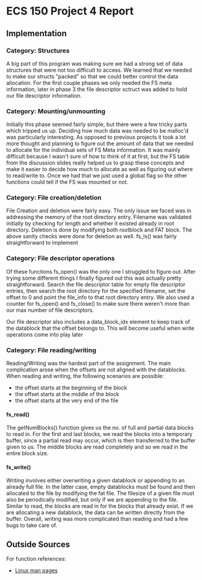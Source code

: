 # ECS 150 Project 4 Report
## Implementation
### Category: Structures

A big part of this program was making sure we had a strong set of data
structures that were not too difficult to access. We learned that we needed to
make our structs "packed" so that we could better control the data allocation.
For the first couple phases we only needed the FS meta information, later in
phase 3 the file descriptor sctruct was added to hold our file descriptor
information.  

### Category: Mounting/unmounting

Initially this phase seemed fairly simple, but there were a few tricky parts
which tripped us up. Deciding how much data was needed to be malloc'd was
particularly interesting. As opposed to previous projects it took a lot more
thought and planning to figure out the amount of data that we needed to allocate
for the individual sets of FS Meta information. It was mainly difficult because
I wasn't sure of how to think of it at first, but the FS table from the
discussion slides really helped us to grasp these concepts and make it easier
to decide how much to allocate as well as figuring out where to read/write to.
Once we had that we just used a global flag so the other functions could tell if
the FS was mounted or not.

### Category: File creation/deletion

File Creation and deletion were fairly easy. The only issue we faced was in
addressing the memory of the root directory entry. Filename was validated initially
by checking for length and whether it existed already in root directory. Deletion is 
done by modifying both rootblock and FAT block. The above sanity checks were done for
deletion as well. fs_ls() was fairly straightforward to implement

### Category: File descriptor operations

Of these functions fs_open() was the only one I struggled to figure out. After
trying some different things I finally figured out this was actually pretty straightforward. 
Search the file descriptor table for empty file descriptor
entries, then search the root directory for the specified filename, set the
offset to 0 and point the file_info to that root directory entry. We also used a
counter for fs_open() and fs_close() to make sure there weren't more than our
max number of file descriptors.

Our file descriptor also includes a data_block_idx element to keep track of the datablock
that the offset belongs to. This will become useful when write operations come into play
later

### Category: File reading/writing

Reading/Writing was the hardest part of the assignment. The main complication arose when
the offsets are not aligned with the datablocks. When reading and writing, the 
following scenarios are possible:

- the offset starts at the beginning of the block
- the offset starts at the middle of the block
- the offset starts at the very end of the file

#### fs_read()

The getNumBlocks() function gives us the no. of full and partial data blocks to read in.
For the first and last blocks, we read the blocks into a temporary buffer, since a partial
read may occur, which is then transferred to the buffer given to us. The middle blocks are
read completely and so we read in the entire block size. 

#### fs_write()

Writing involves either overwriting a given datablock or appending to an already full file.
In the latter case, empty datablocks must be found and then allocated to the file by modifying
the fat file. The filesize of a given file must also be periodically modified, but only if
we are appending to the file. Similar to read, the blocks are read in for the blocks that
already exist. If we are allocating a new datablock, the data can be written directly from the
buffer. Overall, writing was more complicated than reading and had a few bugs to take care of.

##    Outside Sources
For function references:
* [Linux man pages](https://linux.die.net/man/)
